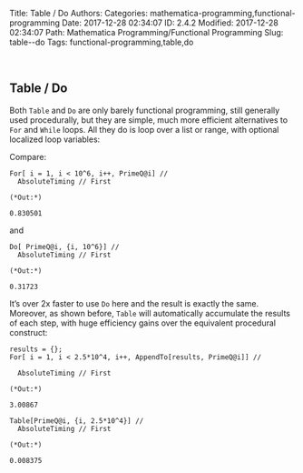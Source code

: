 Title: Table / Do
Authors: 
Categories: mathematica-programming,functional-programming
Date: 2017-12-28 02:34:07
ID: 2.4.2
Modified: 2017-12-28 02:34:07
Path: Mathematica Programming/Functional Programming
Slug: table--do
Tags: functional-programming,table,do

<a id="table--do" style="width:0;height:0;margin:0;padding:0;">&zwnj;</a>

## Table / Do

Both  ```Table```  and  ```Do```  are only barely functional programming, still generally used procedurally, but they are simple, much more efficient alternatives to  ```For```  and  ```While```  loops. All they do is loop over a list or range, with optional localized loop variables:

Compare:

	For[ i = 1, i < 10^6, i++, PrimeQ@i] //
	  AbsoluteTiming // First

	(*Out:*)
	
	0.830501

and

	Do[ PrimeQ@i, {i, 10^6}] //
	  AbsoluteTiming // First

	(*Out:*)
	
	0.31723

It’s over 2x faster to use  ```Do```  here and the result is exactly the same. Moreover, as shown before,  ```Table```  will automatically accumulate the results of each step, with huge efficiency gains over the equivalent procedural construct:

	results = {};
	For[ i = 1, i < 2.5*10^4, i++, AppendTo[results, PrimeQ@i]] //
	  
	  AbsoluteTiming // First

	(*Out:*)
	
	3.00867

	Table[PrimeQ@i, {i, 2.5*10^4}] //
	  AbsoluteTiming // First

	(*Out:*)
	
	0.008375
